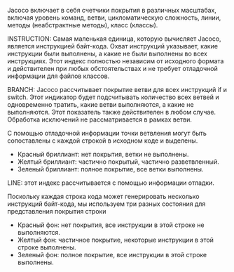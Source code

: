 Jacoco включает в себя счетчики покрытия в различных масштабах, включая уровень команд, ветви, цикломатическую сложность, линии, методы (неабстрактные методы), класс (классы).

INSTRUCTION: Самая маленькая единица, которую вычисляет Jacoco, является инструкцией байт-кода. Охват инструкций указывает, какие инструкции были выполнены, а какие не были выполнены во всех инструкциях. Этот индекс полностью независим от исходного формата и действителен при любых обстоятельствах и не требует отладочной информации для файлов классов.
 
BRANCH: Jacoco рассчитывает покрытие ветви для всех инструкций if и switch. Этот индикатор будет подсчитывать количество всех ветвей и одновременно тратить, какие ветви выполняются, а какие не выполняются. Этот показатель также действителен в любом случае. Обработка исключений не рассматривается в рамках ветви.

С помощью отладочной информации точки ветвления могут быть сопоставлены с каждой строкой в ​​исходном коде и выделены.
* Красный бриллиант: нет покрытия, ветки не выполнены.
* Желтый бриллиант: частично покрытый, частично разветвленный.
* Зеленый бриллиант: полное покрытие, все ветки выполнены.

LINE: этот индекс рассчитывается с помощью информации отладки.

Поскольку каждая строка кода может генерировать несколько инструкций байт-кода, мы используем три разных состояния для представления покрытия строки
* Красный фон: нет покрытия, все инструкции в этой строке не выполняются.
* Желтый фон: частичное покрытие, некоторые инструкции в этой строке выполнены.
* Зеленый фон: полное покрытие, все инструкции в этой строке выполнены.